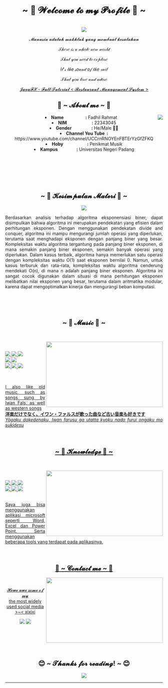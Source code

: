 <body>
  <center>
<h1 align="center">~ 🍎 𝓦𝓮𝓵𝓬𝓸𝓶𝓮 𝓽𝓸 𝓶𝔂 𝓟𝓻𝓸𝓯𝓲𝓵𝓮 🍎 ~</h1>
<br>
<div align="center">
<!-- <a href="https://discord.com/users/202740603790819328" > -->
  <a href="https://github.com/Fadhil-22343045" >
   <img src="https://steamuserimages-a.akamaihd.net/ugc/103978299291748839/CAF78B33E4D89E933E3B00071A2AF1C83E688BEB/?imw=5000&imh=5000&ima=fit&impolicy=Letterbox&imcolor=%23000000&letterbox=false"/>
  </a>
    <br>
  <p>𝓜𝓪𝓷𝓾𝓼𝓲𝓪 𝓪𝓭𝓪𝓵𝓪𝓱 𝓶𝓪𝓴𝓱𝓵𝓾𝓴 𝔂𝓪𝓷𝓰 𝓶𝓮𝓶𝓫𝓾𝓪𝓽 𝓴𝓮𝓼𝓪𝓵𝓪𝓱𝓪𝓷</p>
  <p>𝒯𝒽𝑒𝓇𝑒 𝒾𝓈 𝒶 𝓌𝒽𝑜𝓁𝑒 𝓃𝑒𝓌 𝓌𝑜𝓇𝓁𝒹</p>
  <p>𝒯𝒽𝒶𝓉 𝓎𝑜𝓊 𝓃𝑒𝑒𝒹 𝓉𝑜 𝑒𝓍𝓅𝓁𝑜𝓇𝑒</p>
  <p>𝐼𝓉'𝓈 𝓉𝒽𝑒 𝓈𝑜𝓊𝓃𝒹 𝑜𝒻 𝓉𝒽𝑒 𝓇𝒶𝒾𝓁</p>
<p>𝒯𝒽𝒶𝓉 𝓎𝑜𝓊 𝓁𝑜𝓋𝑒 𝒶𝓃𝒹 𝒶𝒹𝑜𝓇𝑒</p>
<p><a href="https://www.youtube.com/watch?v=mHCvRD-2ouc&list=PLX5hCViO2ncSIvIZHDbts1EAJIeY1gBai"> 𝓙𝓪𝓿𝓪𝓕𝓧 - 𝓕𝓾𝓵𝓵 𝓣𝓾𝓽𝓸𝓻𝓲𝓪𝓵 < 𝓡𝓮𝓼𝓽𝓪𝓾𝓻𝓪𝓷𝓽 𝓜𝓪𝓷𝓪𝓰𝓮𝓶𝓮𝓷𝓽 𝓢𝔂𝓼𝓽𝓮𝓶 ></a><p>
  
</div>
    <div align="center">
<!-- <img src="https://i.imgur.com/jx17oHT.gif"> -->
      </div>
<div>
<h2 align="center"> 🦊 ~ 𝓐𝓫𝓸𝓾𝓽 𝓶𝓮 ~ 🦊 </h2>
  <div align="center">
<img src="https://i.pinimg.com/originals/f0/f0/d9/f0f0d932d6e39c7af5aa305cbd8da735.gif" align="right">
  </div>
<li>
  <b>Name &nbsp&nbsp&nbsp&nbsp&nbsp&nbsp&nbsp&nbsp&nbsp&nbsp&nbsp&nbsp&nbsp&nbsp&nbsp&nbsp&nbsp&nbsp&nbsp&nbsp:</b> Fadhil Rahmat
</li>
<li>
  <b>NIM  &nbsp&nbsp&nbsp&nbsp&nbsp&nbsp&nbsp&nbsp&nbsp&nbsp&nbsp&nbsp&nbsp&nbsp&nbsp&nbsp&nbsp&nbsp&nbsp&nbsp&nbsp&nbsp&nbsp:</b> 22343045
</li>
<li>
  <b>Gender &nbsp&nbsp&nbsp&nbsp&nbsp&nbsp&nbsp&nbsp&nbsp&nbsp&nbsp&nbsp&nbsp&nbsp&nbsp&nbsp&nbsp&nbsp:</b> He/Male 🏳️‍⚧️
</li>
<li>
  <b>Channel You Tube &nbsp:</b> https://www.youtube.com/channel/UCCrnRNOYEnFBTErYzGfZFKQ
</li>
<li>
  <b>Hoby &nbsp&nbsp&nbsp&nbsp&nbsp&nbsp&nbsp&nbsp&nbsp&nbsp&nbsp&nbsp&nbsp&nbsp&nbsp&nbsp&nbsp&nbsp&nbsp&nbsp&nbsp&nbsp:</b> Penikmat Musik
</li>
<li>
  <b>Kampus &nbsp&nbsp&nbsp&nbsp&nbsp&nbsp&nbsp&nbsp&nbsp&nbsp&nbsp&nbsp&nbsp&nbsp&nbsp&nbsp&nbsp:</b> Universitas Negeri Padang
</li>

<br><br><br><br><br>
</div>

<div>
<h2 align="center">            ~ 📇 𝓚𝓮𝓼𝓲𝓶𝓹𝓾𝓵𝓪𝓷 𝓜𝓪𝓽𝓮𝓻𝓲 📇 ~</h2>
<div align="center">
   <img src="https://i.pinimg.com/originals/23/6b/8e/236b8e069fbcd3215eb9dea139ebe26e.gif"/></div>
<div align="justify">
<p>
Berdasarkan analisis terhadap algoritma eksponensiasi biner, dapat disimpulkan bahwa algoritma ini merupakan pendekatan yang efisien dalam perhitungan eksponen. Dengan menggunakan pendekatan divide and conquer, algoritma ini mampu mengurangi jumlah operasi yang diperlukan, terutama saat menghadapi eksponen dengan panjang biner yang besar. Kompleksitas waktu algoritma tergantung pada panjang biner eksponen, di mana semakin panjang biner eksponen, semakin banyak operasi yang diperlukan. Dalam kasus terbaik, algoritma hanya memerlukan satu operasi dengan kompleksitas waktu O(1) saat eksponen bernilai 0. Namun, untuk kasus terburuk dan rata-rata, kompleksitas waktu algoritma cenderung mendekati O(n), di mana n adalah panjang biner eksponen. Algoritma ini sangat cocok digunakan dalam situasi di mana perhitungan eksponen melibatkan nilai eksponen yang besar, terutama dalam aritmatika modular, karena dapat mengoptimalkan kinerja dan mengurangi beban komputasi.
 </p>
<br><br><br>
   
<div>
<h2 align="center">            ~ 🎵 𝓜𝓾𝓼𝓲𝓬 🎵 ~</h2>
 <br>
<p>
  <div align="center">
<img src="https://i.pinimg.com/originals/df/d4/57/dfd457dedf4952edb906f4cd4d8f3098.gif" align="right"  width="373.5px" height="208.5px">
  </div>
</div>
<div>
  <br>
<p align="left"><a href="https://www.youtube.com/watch?v=avKllqKrTic" target="_blank"><img src="https://img.shields.io/badge/PEJCast%20-%2331A8FF.svg?&style=for-the-badge&logo=youtube&logoColor=red"/> <a href="https://youtu.be/JvGpGRzJ38U?si=9aG79Xqj85AfPOxf" target="_blank"><img src="https://img.shields.io/badge/JKT48%20Seventeen%20-gold.svg?&style=for-the-badge&logo=youtube&logoColor=red"/> <a href="https://youtu.be/GYZpknfi5YQ?si=Zb4ZZGf7-9W9WDVo" target="_blank"><img src="https://img.shields.io/badge/Pesawat%20Kertas%20JKT48%20-skyblue.svg?&style=for-the-badge&logo=youtube&logoColor=red"/><br>
  <a href="https://youtu.be/Jb6Zlg30rgk?si=-IlVt56lygwDU21U" target="_blank"><img src="https://img.shields.io/badge/絆ノ奇跡%20-black.svg?&style=for-the-badge&logo=youtube&logoColor=red"/> <a href="https://youtu.be/GgwUenaQqlM?si=P0YdUMpwHeDYI1wN" target="_blank"><img src="https://img.shields.io/badge/hero%20too%20-%2331A8FF.svg?&style=for-the-badge&logo=youtube&logoColor=red"/><br>
 <a href="https://www.youtube.com/@JonIQ7" target="_blank"><img src="https://img.shields.io/badge/IQ7%20-%2343853D.svg?&style=for-the-badge&logo=youtube&logoColor=red"/> <a href="https://www.youtube.com/@alurceritahorror" target="_blank"><img src="https://img.shields.io/badge/scary%20stories%20-%23323330.svg?&style=for-the-badge&logo=youtube&logoColor=red"/>  <a href="https://www.youtube.com/@removie" target="_blank"><img src="https://img.shields.io/badge/removie%20-%23F7DF1E.svg?&style=for-the-badge&logo=youtube&logoColor=red"/> <br><br>
   </p>
<br>I also like old music, such as songs sung by Iwan Fals, as well as western songs <br>
<b>洋楽だけでなく、イワン・ファルスが歌った曲など古い音楽も好きです</b> <br>
<i>Yōgaku dakedenaku, Iwan farusu ga utatta kyoku nado furui ongaku mo sukidesu</i>
<br><br><br>
<div>
<h2 align="center">            ~ 📇 𝓚𝓷𝓸𝔀𝓵𝓮𝓭𝓰𝓮 📇 ~</h2>
 <br>
<p>
  <div align="center">
<img src="https://media.giphy.com/media/3MTQxYZeiDm12/giphy.gif" align="right"  width="373.5px" height="208.5px">
  </div>
</div>
<div>
  <br>
<p align="left"><a href="https://drive.google.com/file/d/1rAq01FCxI0cWDk2fmWrdf2GB8aVv4vgn/view" target="_blank"><img src="https://img.shields.io/badge/adobe%20photoshop%20-%2331A8FF.svg?&style=for-the-badge&logo=adobe%20photoshop&logoColor=white"/> <a href="https://sourceforge.net/projects/orwelldevcpp/" target="_blank"><img src="https://img.shields.io/badge/devcpp%20-%23F05033.svg?&style=for-the-badge&logo=C&logoColor=white"/> <a href="https://www.python.org/downloads/" target="_blank"><img src="https://img.shields.io/badge/python%20-%23323330.svg?&style=for-the-badge&logo=python&logoColor=%23F7DF1E"/> <br>
 <a href="https://kusonime.com/" target="_blank"><img src="https://img.shields.io/badge/Kusonime%20-black.svg?&style=for-the-badge&logo=youtube&logoColor=white"/> <a href="https://www.w3schools.com/html/" target="_blank"><img src="https://img.shields.io/badge/html5%20-%23E34F26.svg?&style=for-the-badge&logo=html5&logoColor=white"/> <a href="https://www.w3schools.com/css/" target="_blank"><img src="https://img.shields.io/badge/css3%20-%231572B6.svg?&style=for-the-badge&logo=css3&logoColor=white"/><br><br>
   </p>
Saya juga bisa menggunakan aplikasi microsoft seperti Word, Excel dan Power Point. Serta menggunakan beberapa tools yang terdapat pada aplikasinya.
<br><br><br>
<h2 align="center">           📝 ~ 𝓒𝓸𝓷𝓽𝓪𝓬𝓽 𝓶𝓮 ~ 📝</h2>
  <div align="center">
<img src="https://giffiles.alphacoders.com/297/2970.gif" align="right" width="373.5px" height="208.5px">
  </div>
<br>
<p align="center">𝓗𝓮𝔀𝓮 𝓪𝔀𝓮 𝓼𝓸𝓶𝓮 𝓸𝓯 𝓶𝔂 <br>
the most widely used social media >~< xixixi</p>
<p align="center"><a href="https://www.youtube.com/channel/UCCrnRNOYEnFBTErYzGfZFKQ" target="_blank"><img src="https://img.shields.io/badge/You%20tube%20-%231DA1F2.svg?&style=for-the-badge&logo=YouTube&logoColor=red"/></a> <a href="https://www.instagram.com/fasquad_fr4/" target="_blank"><img src="https://img.shields.io/badge/Instagram%20-%237289DA.svg?&style=for-the-badge&logo=instagram&logoColor=red"/></a></p>
</div>
<br>
<div>
  <br><br><br>

<h2 align="center">😊 ~ 𝓣𝓱𝓪𝓷𝓴𝓼 𝓯𝓸𝓻 𝓻𝓮𝓪𝓭𝓲𝓷𝓰! ~ 😊</h2>
<div align="center">
<img src="https://media.tenor.com/mxUNCGs_GsgAAAAC/anime-black-butler.gif">
</div>
<hr>
</div>
</div>
    </center>
</body>
